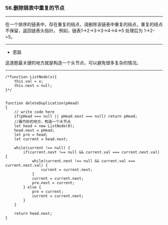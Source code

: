 ### 56.删除链表中重复的节点

---

在一个排序的链表中，存在重复的结点，请删除该链表中重复的结点，重复的结点不保留，返回链表头指针。 例如，链表1->2->3->3->4->4->5 处理后为 1->2->5。

---

* 思路

这道题最关键的地方就是构造一个头节点，可以避免很多复杂的情况。

---

``` JS
/*function ListNode(x){
    this.val = x;
    this.next = null;
}*/


function deleteDuplication(pHead)
{
    // write code here
    if(pHead === null || pHead.next === null) return pHead;
    //最巧妙的地方，构造一个头节点
    let head = new ListNode(0);
    head.next = pHead;
    let pre = head;
    let current = head.next;
    
    while(current !== null) {
        if(current.next !== null && current.val === current.next.val) {
            while(current.next !== null && current.val === current.next.val) {
                current = current.next;
            }
            current = current.next;
            pre.next = current;
        } else {
            pre = current;
            current = current.next;
        }
    }
    
    return head.next;
}
```
